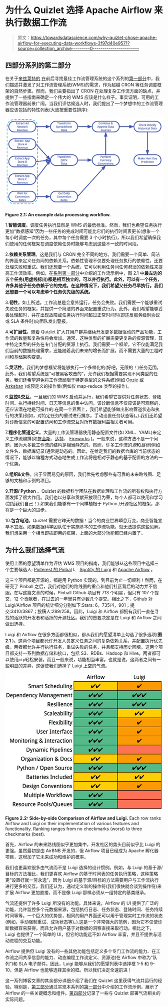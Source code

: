 # 为什么 Quizlet 选择 Apache Airflow 来执行数据工作流

> 原文：<https://towardsdatascience.com/why-quizlet-chose-apache-airflow-for-executing-data-workflows-3f97d40e9571?source=collection_archive---------0----------------------->

## 四部分系列的第二部分

在关于[奎兹莱特的](https://quizlet.com) [在](https://medium.com/@dustinstansbury/going-with-the-air-flow-quizlets-hunt-for-the-best-workflow-management-system-around-1ca546f8cc68)前后寻找最佳工作流管理系统的这个系列的[第一部分](https://medium.com/@dustinstansbury/going-with-the-flow-part-i-an-introduction-to-workflow-management-systems-19987afcdb5e)中，我们描述并激发了对工作流管理系统(WMS)的需求，作为超越 CRON 等任务调度框架的自然步骤。然而，我们主要指出了 CRON 在处理复杂工作流方面的缺点，并提供了一些指南来确定一个伟大的 WMS 应该是什么样子。事实证明，可用的工作流管理器前景广阔。当我们评估候选人时，我们提出了一个梦想中的工作流管理器应该包括的特性列表(大致按重要性排序):

![](img/9b06dda74a01db2990dc211624ad11b7.png)

**Figure 2.1: An example data processing workflow.**

1.**智能调度**。调度任务执行显然是 WMS 的最低标准。然而，我们也希望任务执行更加“数据感知”因为一些任务的完成时间可能比它们的执行时间表更长(想象一个每小时调度一次的任务，其中每个任务需要 3 个小时执行)，所以我们希望确保我们使用的任何框架在调度依赖任务时能够考虑到这些不一致的时间段。

2.**依赖关系管理**。这是我们与 CRON 完全不同的地方。我们需要一个简单、简洁的界面来定义任务间的依赖关系。依赖性管理不仅要处理任务执行的依赖性，还要处理失败和重试。我们还想要一个系统，它可以利用任务间任何*缺乏*的依赖性来提高工作流效率。例如，在[系列第一部分](https://medium.com/@dustinstansbury/going-with-the-flow-part-i-an-introduction-to-workflow-management-systems-19987afcdb5e)中介绍的工作流示例中，图 2.1 中**最左边的五个任务(用虚线标出)都是相互独立的，可以并行执行。此外，可以有一个任务，许多其他子任务依赖于它的完成。在这种情况下，我们希望父任务尽早执行。我们还想要一个可以考虑单个任务优先级的系统。**

3.**韧性**。如上所述，工作流总是会意外运行，任务会失败。我们需要一个能够重试失败任务的框架，并提供一个简洁的界面来配置重试行为。此外，我们希望能够妥善处理超时，并在出现故障或任务执行时间超过正常时间时(即违反服务级别协议或 SLA 条件时)向团队发出警报。

4.**可扩展性**。随着 Quizlet 扩大其用户群并继续开发更多数据驱动的产品功能，工作流的数量和复杂性将会增加。通常，这种类型的扩展需要更复杂的资源管理，其中特定类型的任务在专门分配的资源上执行。我们需要一个框架，它不仅能满足我们当前的数据处理需求，还能随着我们未来的增长而扩展，而不需要大量的工程时间和基础架构变更。

5.**灵活性**。我们的梦想框架将能够执行一个多样化的(好吧，无限的！)任务范围。此外，我们希望系统是“可被黑客攻击的”，允许我们根据需要实现不同类型的任务。我们还希望避免将工作流局限于特定类型的文件系统(例如 [Oozie](http://oozie.apache.org/) 或 [Azkaban](https://azkaban.github.io/) )或预定义的操作集(例如仅 map-reduce 类型的操作)。

6.**监控&交互**。一旦我们的 WMS 启动并运行，我们希望它提供对任务状态、登陆时间、执行持续时间、日志等信息的集中访问。该诊断信息不仅应该是可观察的，还应该潜在地是可操作的:在同一个界面上，我们希望能够做出影响管道状态和执行的决策(例如，对特定任务的重试进行排序，手动设置任务状态等)。).我们还希望对诊断信息的可配置访问和工作流交互对所有数据利益相关者可用。

7.**程序化管道定义**。大量的工作流管理器使用静态配置文件(如 XML、YAML)来定义工作流编排(如[詹金斯](https://github.com/jenkinsci/pipeline-plugin)、[达特](https://github.com/RetailMeNotSandbox/dart)、 [Fireworks](https://github.com/materialsproject/fireworks) )。一般来说，这种方法不是一个问题，因为大多数工作流的结构是相当静态的。然而，许多工作流的*源*和*目标*(例如文件名、数据库记录)通常是动态的。因此，在给定我们的数据仓库的当前状态的情况下，能够以编程方式动态地生成工作流将是相对于静态的基于配置的方法的一个优势。

8.**组织&文件**。出于显而易见的原因，我们优先考虑那些有可靠的未来路线图、足够的文档和示例的项目。

9.**开源/ Python** 。Quizlet 的数据科学团队在数据处理和工作流的所有权和执行方面发挥了很大作用。我们也以分享和贡献开放项目为荣，每个人都可以使用和学习(包括我们自己！).如果我们能够有一个同样植根于 Python /开源社区的框架，那将是一个巨大的进步。

10.**包含电池**。Quizlet 需要它昨天的数据！当今的商业世界瞬息万变，商业智能宜早不宜迟。如果数据科学团队忙于实施基本的工作流功能，就无法提供这些见解。我们想采用一个相当即插即用的框架，上面的大部分功能都已经内置了。

## 为什么我们选择气流

使用上面的愿望清单作为评估 WMS 项目的指南，我们能够从这些项目中选择三个主要候选人: [Pinterest 的 Pinbal](https://github.com/pinterest/pinball) l、 [Spotify 的 Luigi](https://github.com/spotify/luigi) 和 [Apache Airflow](https://github.com/apache/incubator-airflow) 。

这三个项目都是开源的，都是用 Python 实现的，到目前为止一切顺利！然而，在研究了 Pinball 之后，我们对他们的路线图的重点和他们社区背后的动力并不信服。在写这篇文章的时候，Pinball Github 项目有 713 个明星，但只有 107 个提交，12 个贡献者，在过去的一年里只有少数几个提交。相比之下，Github 对 Luigi/Airflow 项目的统计细分分别如下:Stars: 6，735/4，901；提交:3410/3867；投稿人:289/258。因此，Luigi 和 Airflow 都拥有我们一直在寻找的活跃的开发者和活跃的开源社区。我们的首要决定是在 Luigi 和 Airflow 之间做出选择。

Luigi 和 Airflow 在很多方面都很相似，都从我们的愿望清单上勾选了很多选项(**图 2.1** )。这两个项目都允许开发人员定义任务之间的复杂依赖关系，并配置执行优先级。两者都允许并行执行任务，重试失败的任务，并且都支持历史回填。这两个项目都支持一系列数据存储和接口，包括 S3、RDBs、Hadoop 和 Hive。两者都可以使用`pip`轻松安装，而且一般来说，功能相当丰富。也就是说，这两者之间有一些明显的差异，这促使我们选择了 Luigi 上空的气流。

![](img/9281a65c39dc8f8901a465ba1a7461cf.png)

**Figure 2.2: Side-by-side Comparison of Airflow and Luigi.** Each row ranks Airflow and Luigi on their implementation of various features and functionality. Ranking ranges from no checkmarks (worst) to three checkmarks (best).

首先，Airflow 的未来路线图似乎更加集中，开发社区的势头目前似乎比 Luigi 的更强。虽然最初是由 AirBNB 开发的，但 Airflow 项目已经成为 Apache 孵化器项目，这增加了它未来成功和维护的概率。

我们也更喜欢很多由气流而不是 Luigi 选择的设计惯例。例如，与 Luigi 的基于源/目标的方法相比，我们更喜欢 Airflow 的基于时间表的任务执行策略，这种策略更“设置好就一劳永逸”，因为 Luigi 的基于源/目标的方法需要用户与工作流执行进行更多的交互。我们还认为，通过定义新的操作符(我们很快就会谈到操作符)来扩展 Airflow 更加直接，而不是像 Luigi 那样必须从一组特定的基类继承。

气流还提供了许多 Luigi 所没有的功能。具体来说，Airflow 的 UI 提供了广泛的功能，允许监控多个元数据来源，包括执行日志、任务状态、登陆时间、任务持续时间等等。一个巨大的优势是，相同的用户界面还可以用于管理实时工作流的状态(例如，手动强制重试、成功状态等)。).这是一个非常强大的范例，因为它不仅使诊断数据容易获得，而且允许用户基于对数据的洞察直接采取行动。相比之下，Luigi 也提供了一个简单的 UI，但它的功能远不如 Airflow 丰富，并且不提供与活动进程的交互功能。

Airflow 提供但 Luigi 没有的一些其他功能包括定义多个专门工作流的能力、在工作流之间共享信息的能力、动态编程工作流定义、资源池(在 Airflow 中称为“队列”)和 SLA 电子邮件。因此，Luigi 能够从我们的愿望列表中选择框 1-5 和 9-10，但是 Airflow 也能够选择其余的框。所以我们决定全速前进！

这一系列博客文章的其余部分详细介绍了我们在 Quizlet 这里获得气流并运行的经验。特别是，[第三部分](https://medium.com/@dustinstansbury/going-with-the-flow-part-part-iii-airflow-in-detail-a96efed52b1a)通过实现本系列的[第一部分](https://medium.com/@dustinstansbury/going-with-the-flow-part-i-an-introduction-to-workflow-management-systems-19987afcdb5e)中介绍的工作流示例，展示了 Airflow 的一些关键概念和组件。[第四部分](https://medium.com/@dustinstansbury/going-with-the-flow-part-iv-airflow-in-practice-a903cbb5626d)记录了一些与 Quizlet 部署气流相关的实际问题。
